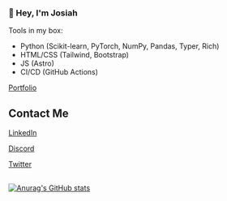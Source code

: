### 👋 Hey, I'm Josiah

Tools in my box:
- Python (Scikit-learn, PyTorch, NumPy, Pandas, Typer, Rich)
- HTML/CSS (Tailwind, Bootstrap)
- JS (Astro)
- CI/CD (GitHub Actions)



[Portfolio](https://www.neclo.dev)

## Contact Me

 [LinkedIn](https://linkedin.com/in/josiah-mo)
 
 [Discord](https://discord.com/users/675147870428725268)
 
[Twitter](https://twitter.com/Neclo0)

## 

[![Anurag's GitHub stats](https://github-readme-stats.vercel.app/api?username=Necl0)](https://github.com/anuraghazra/github-readme-stats)





